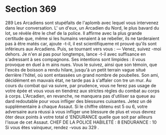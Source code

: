 # Section 369

289
Les Arcadiens sont stupéfaits de l'aplomb avec lequel vous
intervenez dans leur conversation. L' un d'eux, un Arcadien du
Nord, le plus bavard du lot, se révèle être le chef de la police. Il
affirme avec la plus grande certitude que, même si les humains
venaient à se rebeller, ils ne tarderaient pas à être matés car,
ajoute -t-il, il est scientifiqueme nt prouvé qu'ils sont inférieurs
aux Arcadiens. Puis, se tournant vers vous :
— Venez, suivez -moi dehors. Je n'en ai pas pour longtemps,
lance -t-il avec suffisance en s'adressant à ses compagnons.
Ses intentions sont limpides : il vous provoque en duel à m ains
nues. Vous le suivez, ainsi que son témoin, que l'excès de boisson
a rendu hilare, jusqu'à un petit terrain vague situé derrière
l'hôtel, où sont entassées un grand nombre de poubelles. Son
ami, décidément en mauvais état, ne tarde pas à s'affaler con tre
un mur. Au cours du combat qui va suivre, par prudence, vous ne
ferez pas usage de votre épée et vous vous en tiendrez aux strictes
règles du combat au corps à corps. L'Arcadien, en revanche, ne
manquera pas d'utiliser sa queue au dard redoutable pour vous
infliger des blessures cuisantes. Jetez un dé supplémentaire à
chaque Assaut. Si le chiffre obtenu est 5 ou 6, votre adversaire
aura réussi à vous infliger une blessure de plus et vous devrez
ôter deux points à votre total d 'ENDURANCE  quelle que soit
par ailleurs l'issue de cet Assaut.
CHEF  DE LA POLICE  HABILETÉ :  8 ENDURANCE :  10
Si vous êtes vainqueur, rendez -vous au 329 .
